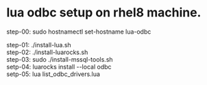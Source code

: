 # lua odbc setup on rhel8 machine.

step-00: sudo hostnamectl set-hostname lua-odbc  

step-01: ./install-lua.sh  
step-02: ./install-luarocks.sh  
step-03: sudo ./install-mssql-tools.sh  
setp-04: luarocks install --local odbc  
setp-05: lua list_odbc_drivers.lua  
